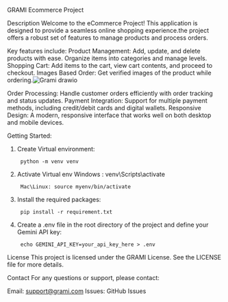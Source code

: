 GRAMI Ecommerce Project

Description
Welcome to the eCommerce Project! This application is designed to provide a seamless online shopping experience.the project offers a robust set of features to manage products and process orders.

Key features include:
Product Management: Add, update, and delete products with ease. Organize items into categories and manage levels.
Shopping Cart: Add items to the cart, view cart contents, and proceed to checkout.
Images Based Order: Get verified images of the product while ordering.![Grami drawio](https://github.com/user-attachments/assets/7e996273-9a97-4be5-871c-a2635e387cd5)

Order Processing: Handle customer orders efficiently with order tracking and status updates. 
Payment Integration: Support for multiple payment methods, including credit/debit cards and digital wallets.
Responsive Design: A modern, responsive interface that works well on both desktop and mobile devices.



Getting Started:

1. Create Virtual environment:

        python -m venv venv  
2. Activate Virtual env
        Windows : venv\Scripts\activate  

        Mac\Linux: source myenv/bin/activate

3. Install the required packages:

        pip install -r requirement.txt

4. Create a .env file in the root directory of the project and define your Gemini API key:

        echo GEMINI_API_KEY=your_api_key_here > .env


License
This project is licensed under the GRAMI License. See the LICENSE file for more details.

Contact
For any questions or support, please contact:

Email: support@grami.com
Issues: GitHub Issues
